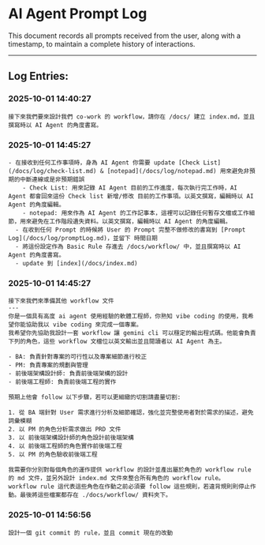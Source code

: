 # AI Agent Prompt Log

This document records all prompts received from the user, along with a timestamp, to maintain a complete history of interactions.

---
## Log Entries:

### 2025-10-01 14:40:27
```
接下來我們要來設計我們 co-work 的 workflow，請你在 /docs/ 建立 index.md，並且撰寫時以 AI Agent 的角度書寫。
```

### 2025-10-01 14:45:27
```
- 在接收到任何工作事項時，身為 AI Agent 你需要 update [Check List](/docs/log/check-list.md) & [notepad](/docs/log/notepad.md) 用來避免非預期的中斷連線或是非預期錯誤
    - Check List: 用來記錄 AI Agent 目前的工作進度，每次執行完工作時，AI Agent 都會回來這份 Check list 新增/修改 目前的工作事項。以英文撰寫，編輯時以 AI Agent 的角度編輯。
    - notepad: 用來作為 AI Agent 的工作記事本，這裡可以記錄任何暫存文檔或工作細節，用來避免在工作階段遺失資料。以英文撰寫，編輯時以 AI Agent 的角度編輯。
  - 在收到任何 Prompt 的時候將 User 的 Prompt 完整不做修改的書寫到 [Prompt Log](/docs/log/promptLog.md)，並留下 時間日期
  - 將這份設定作為 Basic Rule 存進去 /docs/workflow/ 中，並且撰寫時以 AI Agent 的角度書寫。
  - update 到 [index](/docs/index.md)
```

### 2025-10-01 14:45:27
```
接下來我們來準備其他 workflow 文件
---
你是一個具有高度 ai agent 使用經驗的軟體工程師，你熟知 vibe coding 的使用，我希望你能協助我以 vibe coding 來完成一個專案。
我希望你先協助我設計一套 workflow 讓 gemini cli 可以穩定的輸出程式碼。他能會負責下列的角色，這些 workflow 文檔位以英文輸出並且閱讀者以 AI Agent 為主。

- BA: 負責針對專案的可行性以及專案細節進行校正
- PM: 負責專案的規劃與管理
- 前後端架構設計師: 負責前後端架構的設計
- 前後端工程師: 負責前後端工程的實作

預期上他會 follow 以下步驟，若可以更細緻的切割請盡量切割:

1. 從 BA 端針對 User 需求進行分析及細節確認，強化並完整使用者對於需求的描述，避免詞彙模糊
2. 以 PM 的角色分析需求做出 PRD 文件
3. 以 前後端架構設計師的角色設計前後端架構
4. 以 前後端工程師的角色實作前後端工程
5. 以 PM 的角色驗收前後端工程

我需要你分別對每個角色的運作提供 workflow 的設計並產出屬於角色的 workflow rule 的 md 文件，並另外設計 index.md 文件來整合所有角色的 workflow rule。
workflow rule 這代表這些角色在作動之前必須要 follow 這些規則，若違背規則則停止作動。最後將這些檔案都存在 ./docs/workflow/ 資料夾下。
```

### 2025-10-01 14:56:56
```
設計一個 git commit 的 rule，並且 commit 現在的改動
```
